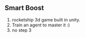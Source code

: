 ## Smart Boost
1) rocketship 3d game built in unity.
2) Train an agent to master it :)
3) no step 3
